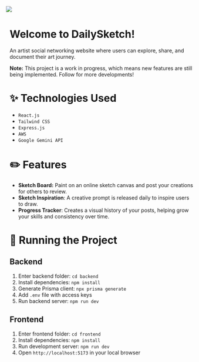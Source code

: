 <img src = https://github.com/user-attachments/assets/6cd7cb89-8926-451b-9f05-cda9b55eedc7/ style="margin:-20px 0 0 -10px;"></img>

# Welcome to DailySketch!

An artist social networking website where users can explore, share, and document their art journey.

**Note:** This project is a work in progress, which means new features are still being implemented. Follow for more developments!

# ✨ Technologies Used
- `React.js`
- `Tailwind CSS`
- `Express.js`
- `AWS`
- `Google Gemini API`
# ✏️ Features
- **Sketch Board:** Paint on an online sketch canvas and post your creations for others to review.
- **Sketch Inspiration**: A creative prompt is released daily to inspire users to draw.
- **Progress Tracker**: Creates a visual history of your posts, helping grow your skills and consistency over time.
# 🚦 Running the Project
## Backend
1. Enter backend folder: `cd backend`
2. Install dependencies: `npm install`
3. Generate Prisma client: `npx prisma generate`
4. Add `.env` file with access keys
5. Run backend server: `npm run dev`
## Frontend
1. Enter frontend folder: `cd frontend`
2. Install dependencies: `npm install`
3. Run development server: `npm run dev`
4. Open `http://localhost:5173` in your local browser
